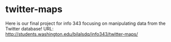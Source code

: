 # twitter-maps

Here is our final project for info 343 focusing on manipulating data from the Twitter database! 
URL: http://students.washington.edu/bilalsdq/info343/twitter-maps/
